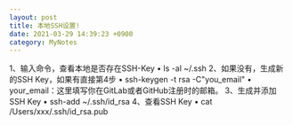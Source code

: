 ```yaml
---
layout: post
title: 本地SSH设置!
date: 2021-03-29 14:39:23 +0900
category: MyNotes
---
```



1、输入命令，查看本地是否存在SSH-Key
• ls -al ~/.ssh
2、如果没有，生成新的SSH Key，如果有直接第4步
• ssh-keygen -t rsa -C"you_email"
• your_email：这里填写你在GitLab或者GitHub注册时的邮箱。
3、生成并添加SSH Key
• ssh-add ~/.ssh/id_rsa
4、查看SSH Key
• cat /Users/xxx/.ssh/id_rsa.pub